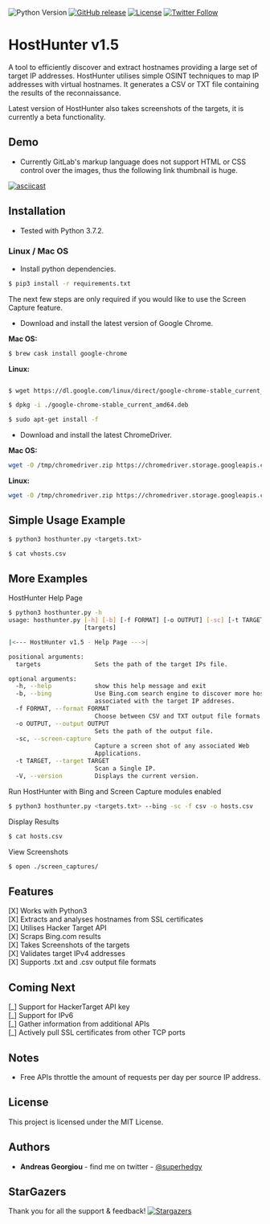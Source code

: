 ![Python Version](https://img.shields.io/static/v1.svg?label=Python&message=3.x&color=Blue)
[![GitHub release](https://img.shields.io/github/release/SpiderLabs/HostHunter.svg?color=orange&style=popout)](https://github.com/SpiderLabs/HostHunter/releases)
[![License](https://img.shields.io/github/license/spiderlabs/hosthunter.svg)](https://github.com/SpiderLabs/HostHunter/blob/master/LICENSE)
[![Twitter Follow](https://img.shields.io/twitter/follow/superhedgy.svg?style=social)](https://twitter.com/superhedgy)

HostHunter v1.5
======

A tool to efficiently discover and extract hostnames providing a large set of target IP addresses. HostHunter utilises simple OSINT techniques to map IP addresses with virtual hostnames. It generates a CSV or TXT file containing the results of the reconnaissance.

Latest version of HostHunter also takes screenshots of the targets, it is currently a beta functionality.

## Demo
* Currently GitLab's markup language does not support HTML or CSS control over the images, thus the following link thumbnail is huge.

[![asciicast](https://asciinema.org/a/jp9B0IB6BzRAgbH3iNp7cCTpt.png)](https://asciinema.org/a/jp9B0IB6BzRAgbH3iNp7cCTpt)

## Installation
* Tested with Python 3.7.2.

### Linux / Mac OS
* Install python dependencies.
```bash
$ pip3 install -r requirements.txt
```

The next few steps are only required if you would like to use the Screen Capture feature.

* Download and install the latest version of Google Chrome.

**Mac OS:**
```bash
$ brew cask install google-chrome
```
**Linux:**
```bash

$ wget https://dl.google.com/linux/direct/google-chrome-stable_current_amd64.deb

$ dpkg -i ./google-chrome-stable_current_amd64.deb

$ sudo apt-get install -f
```

* Download and install the latest ChromeDriver.

**Mac OS:**
```bash
wget -O /tmp/chromedriver.zip https://chromedriver.storage.googleapis.com/74.0.3729.6/chromedriver_mac64.zip && sudo unzip /tmp/chromedriver.zip chromedriver -d /usr/local/bin/;
```
**Linux:**
```bash
wget -O /tmp/chromedriver.zip https://chromedriver.storage.googleapis.com/74.0.3729.6/chromedriver_linux64.zip && sudo unzip /tmp/chromedriver.zip chromedriver -d /usr/local/bin/;
```

## Simple Usage Example
```bash
$ python3 hosthunter.py <targets.txt>
```

```bash
$ cat vhosts.csv
```

## More Examples
HostHunter Help Page
```bash
$ python3 hosthunter.py -h
usage: hosthunter.py [-h] [-b] [-f FORMAT] [-o OUTPUT] [-sc] [-t TARGET] [-V]
                     [targets]

|<--- HostHunter v1.5 - Help Page --->|

positional arguments:
  targets               Sets the path of the target IPs file.

optional arguments:
  -h, --help            show this help message and exit
  -b, --bing            Use Bing.com search engine to discover more hostnames
                        associated with the target IP addreses.
  -f FORMAT, --format FORMAT
                        Choose between CSV and TXT output file formats.
  -o OUTPUT, --output OUTPUT
                        Sets the path of the output file.
  -sc, --screen-capture
                        Capture a screen shot of any associated Web
                        Applications.
  -t TARGET, --target TARGET
                        Scan a Single IP.
  -V, --version         Displays the current version.

```                        

Run HostHunter with Bing and Screen Capture modules enabled
```bash
$ python3 hosthunter.py <targets.txt> --bing -sc -f csv -o hosts.csv
```
Display Results
```bash
$ cat hosts.csv
```
View Screenshots
```bash
$ open ./screen_captures/
```

## Features
[X] Works with Python3  
[X] Extracts and analyses hostnames from SSL certificates  
[X] Utilises Hacker Target API  
[X] Scraps Bing.com results  
[X] Takes Screenshots of the targets  
[X] Validates target IPv4 addresses  
[X] Supports .txt and .csv output file formats  

## Coming Next
[\_] Support for HackerTarget API key  
[\_] Support for IPv6  
[\_] Gather information from additional APIs  
[\_] Actively pull SSL certificates from other TCP ports  

## Notes
* Free APIs throttle the amount of requests per day per source IP address.

## License
This project is licensed under the MIT License.

## Authors
* **Andreas Georgiou** - find me on twitter - [@superhedgy](https://twitter.com/superhedgy)

## StarGazers
Thank you for all the support & feedback!
[![Stargazers](https://starcharts.herokuapp.com/SpiderLabs/HostHunter.svg)](https://starcharts.herokuapp.com/SpiderLabs/HostHunter)

